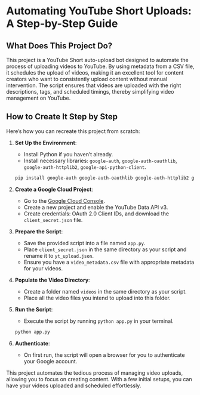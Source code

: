 # Automating YouTube Short Uploads: A Step-by-Step Guide

## What Does This Project Do?

This project is a YouTube Short auto-upload bot designed to automate the process of uploading videos to YouTube. By using metadata from a CSV file, it schedules the upload of videos, making it an excellent tool for content creators who want to consistently upload content without manual intervention. The script ensures that videos are uploaded with the right descriptions, tags, and scheduled timings, thereby simplifying video management on YouTube.


## How to Create It Step by Step

Here’s how you can recreate this project from scratch:

1. **Set Up the Environment**:
   - Install Python if you haven’t already.
   - Install necessary libraries: `google-auth`, `google-auth-oauthlib`, `google-auth-httplib2`, `google-api-python-client`.

   ```bash
   pip install google-auth google-auth-oauthlib google-auth-httplib2 google-api-python-client
   ```

2. **Create a Google Cloud Project**:
   - Go to the [Google Cloud Console](https://console.cloud.google.com/).
   - Create a new project and enable the YouTube Data API v3.
   - Create credentials: OAuth 2.0 Client IDs, and download the `client_secret.json` file.

3. **Prepare the Script**:
   - Save the provided script into a file named `app.py`.
   - Place `client_secret.json` in the same directory as your script and rename it to `yt_upload.json`.
   - Ensure you have a `video_metadata.csv` file with appropriate metadata for your videos.

4. **Populate the Video Directory**:
   - Create a folder named `videos` in the same directory as your script.
   - Place all the video files you intend to upload into this folder.

5. **Run the Script**:
   - Execute the script by running `python app.py` in your terminal.

   ```bash
   python app.py
   ```

6. **Authenticate**:
   - On first run, the script will open a browser for you to authenticate your Google account.

This project automates the tedious process of managing video uploads, allowing you to focus on creating content. With a few initial setups, you can have your videos uploaded and scheduled effortlessly.
